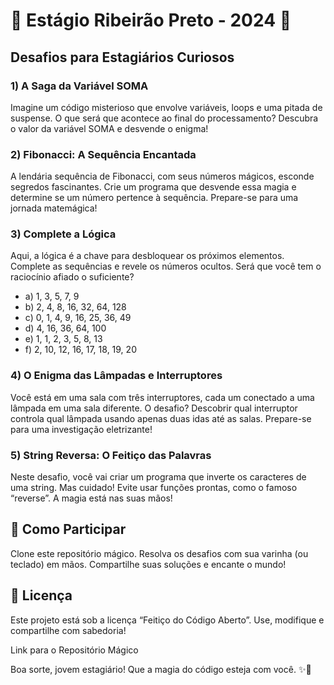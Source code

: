 # 🌟 Estágio Ribeirão Preto - 2024 🌟
## Desafios para Estagiários Curiosos
### 1) A Saga da Variável SOMA
Imagine um código misterioso que envolve variáveis, loops e uma pitada de suspense. O que será que acontece ao final do processamento? Descubra o valor da variável SOMA e desvende o enigma!

### 2) Fibonacci: A Sequência Encantada
A lendária sequência de Fibonacci, com seus números mágicos, esconde segredos fascinantes. Crie um programa que desvende essa magia e determine se um número pertence à sequência. Prepare-se para uma jornada matemágica!

### 3) Complete a Lógica
Aqui, a lógica é a chave para desbloquear os próximos elementos. Complete as sequências e revele os números ocultos. Será que você tem o raciocínio afiado o suficiente?

* a) 1, 3, 5, 7, 9
* b) 2, 4, 8, 16, 32, 64, 128
* c) 0, 1, 4, 9, 16, 25, 36, 49
* d) 4, 16, 36, 64, 100
* e) 1, 1, 2, 3, 5, 8, 13
* f) 2, 10, 12, 16, 17, 18, 19, 20
### 4) O Enigma das Lâmpadas e Interruptores
Você está em uma sala com três interruptores, cada um conectado a uma lâmpada em uma sala diferente. O desafio? Descobrir qual interruptor controla qual lâmpada usando apenas duas idas até as salas. Prepare-se para uma investigação eletrizante!

### 5) String Reversa: O Feitiço das Palavras
Neste desafio, você vai criar um programa que inverte os caracteres de uma string. Mas cuidado! Evite usar funções prontas, como o famoso “reverse”. A magia está nas suas mãos!

## 🚀 Como Participar
Clone este repositório mágico.
Resolva os desafios com sua varinha (ou teclado) em mãos.
Compartilhe suas soluções e encante o mundo!
## 📜 Licença
Este projeto está sob a licença “Feitiço do Código Aberto”. Use, modifique e compartilhe com sabedoria!

Link para o Repositório Mágico

Boa sorte, jovem estagiário! Que a magia do código esteja com você. ✨🔮

